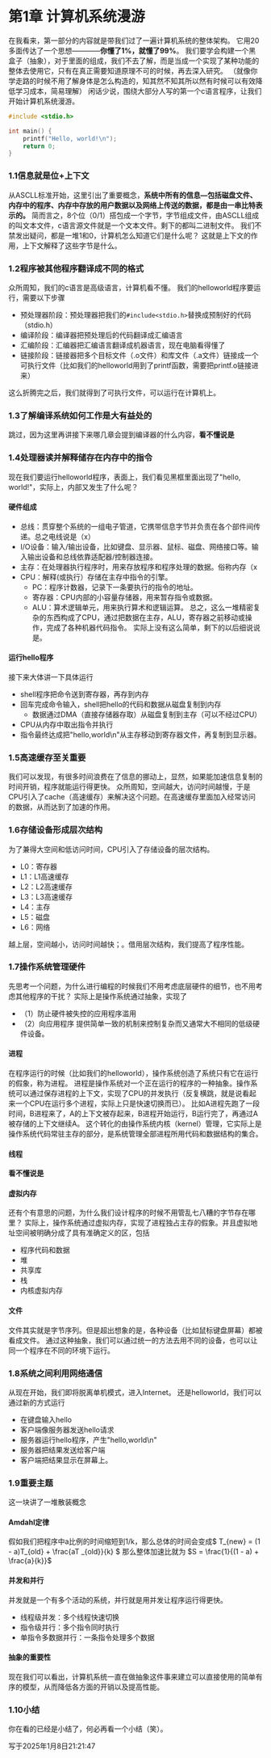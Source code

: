 # 第1章 计算机系统漫游
在我看来，第一部分的内容就是带我们过了一遍计算机系统的整体架构。 
它用20多面传达了一个思想————**你懂了1%，就懂了99%**。 
我们要学会构建一个黑盒子（抽象），对于里面的组成，我们不去了解，而是当成一个实现了某种功能的整体去使用它，只有在真正需要知道原理不可的时候，再去深入研究。 （就像你学走路的时候不用了解身体是怎么构造的，知其然不知其所以然有时候可以有效降低学习成本，简易理解）
闲话少说，围绕大部分人写的第一个c语言程序，让我们开始计算机系统漫游。
```c
#include <stdio.h>

int main() {
    printf("Hello, world!\n");
    return 0;
}
```
### 1.1信息就是位+上下文
从ASCLL标准开始，这里引出了重要概念，**系统中所有的信息—包括磁盘文件、内存中的程序、内存中存放的用户数据以及网络上传送的数据，都是由一串比特表示的。** 
简而言之，8个位（0/1）搭包成一个字节，字节组成文件，由ASCLL组成的叫文本文件，c语言源文件就是一个文本文件。剩下的都叫二进制文件。 
我们不禁发出疑问，都是一堆1和0，计算机怎么知道它们是什么呢？ 
这就是上下文的作用，上下文解释了这些字节是什么。
### 1.2程序被其他程序翻译成不同的格式
众所周知，我们的c语言是高级语言，计算机看不懂。 
我们的helloworld程序要运行，需要以下步骤
- 预处理器阶段：预处理器把我们的`#include<stdio.h>`替换成预制好的代码（stdio.h）
- 编译阶段：编译器把预处理后的代码翻译成汇编语言
- 汇编阶段：汇编器把汇编语言翻译成机器语言，现在电脑看得懂了
- 链接阶段：链接器把多个目标文件（.o文件）和库文件（.a文件）链接成一个可执行文件（比如我们的helloworld用到了printf函数，需要把printf.o链接进来）

这么折腾完之后，我们就得到了可执行文件，可以运行在计算机上。 

### 1.3了解编译系统如何工作是大有益处的
跳过，因为这里再讲接下来哪几章会提到编译器的什么内容，**看不懂说是**

### 1.4处理器读并解释储存在内存中的指令
现在我们要运行helloworld程序，表面上，我们看见黑框里面出现了"hello, world!"，实际上，内部又发生了什么呢？ 
#### 硬件组成
- 总线：贯穿整个系统的一组电子管道，它携带信息字节并负责在各个部件间传递。总之电线说是（x）
- I/O设备：输入/输出设备，比如键盘、显示器、鼠标、磁盘、网络接口等。输入输出设备和总线依靠适配器/控制器连接。
- 主存：在处理器执行程序时，用来存放程序和程序处理的数据。俗称内存（x
- CPU：解释(或执行）存储在主存中指令的引擎。
  - PC：程序计数器，记录下一条要执行的指令的地址。
  - 寄存器：CPU内部的小容量存储器，用来暂存指令或数据。
  - ALU：算术逻辑单元，用来执行算术和逻辑运算。
总之，这么一堆精密复杂的东西构成了CPU，通过把数据在主存，ALU，寄存器之前移动或操作，完成了各种机器代码指令。 
实际上没有这么简单，剩下的以后细说说是。
#### 运行hello程序
接下来大体讲一下具体运行
- shell程序把命令送到寄存器，再存到内存
- 回车完成命令输入，shell把hello的代码和数据从磁盘复制到内存
  - 数据通过DMA（直接存储器存取）从磁盘复制到主存（可以不经过CPU）
- CPU从内存中取出指令并执行
- 指令最终达成把"hello,world\n"从主存移动到寄存器文件，再复制到显示器。

### 1.5高速缓存至关重要
我们可以发现，有很多时间浪费在了信息的挪动上，显然，如果能加速信息复制的时间开销，程序就能运行得更快。 
众所周知，空间越大，访问时间越慢，于是CPU引入了cache（高速缓存）来解决这个问题。在高速缓存里面加入经常访问的数据，从而达到了加速的作用。
### 1.6存储设备形成层次结构
为了兼得大空间和低访问时间，CPU引入了存储设备的层次结构。 
- L0：寄存器
- L1：L1高速缓存
- L2：L2高速缓存
- L3：L3高速缓存
- L4：主存
- L5：磁盘
- L6：网络

越上层，空间越小，访问时间越快；。借用层次结构，我们提高了程序性能。
### 1.7操作系统管理硬件
先思考一个问题，为什么进行编程的时候我们不用考虑底层硬件的细节，也不用考虑其他程序的干扰？ 
实际上是操作系统通过抽象，实现了
- （1）防止硬件被失控的应用程序滥用
- （2）向应用程序
提供简单一致的机制来控制复杂而又通常大不相同的低级硬件设备。
#### 进程
在程序运行的时候（比如我们的helloworld），操作系统创造了系统只有它在运行的假象，称为进程。 
进程是操作系统对一个正在运行的程序的一种抽象。操作系统可以通过保存进程的上下文，实现了CPU的并发执行（反复横跳，就是说看起来一个CPU在运行多个进程，实际上只是快速切换而已）。
比如A进程先跑了一段时间，B进程来了，A的上下文被存起来，B进程开始运行，B运行完了，再通过A被存储的上下文继续A。 
这个转化的由操作系统内核（kernel）管理，它实际上是操作系统代码常驻主存的部分，是系统管理全部进程所用代码和数据结构的集合。
#### 线程
**看不懂说是**
#### 虚拟内存
还有个有意思的问题，为什么我们设计程序的时候不用管乱七八糟的字节存在哪里？ 
实际上，操作系统通过虚拟内存，实现了进程独占主存的假象。并且虚拟地址空间被明确分成了具有准确定义的区，包括
- 程序代码和数据
- 堆
- 共享库
- 栈
- 内核虚拟内存
#### 文件
文件其实就是字节序列。但是超出想象的是，各种设备（比如鼠标键盘屏幕）都被看成文件。 
通过这种抽象，我们可以通过统一的方法去用不同的设备，也可以让同一个程序在不同的环境下运行。
### 1.8系统之间利用网络通信
从现在开始，我们即将脱离单机模式，进入Internet。 
还是helloworld，我们可以通过新的方式运行
- 在键盘输入hello
- 客户端像服务器发送hello请求
- 服务器运行hello程序，产生"hello,world\n"
- 服务器把结果发送给客户端
- 客户端把结果显示在屏幕上。

### 1.9重要主题
这一块讲了一堆散装概念
#### Amdahl定律
假如我们把程序中a比例的时间缩短到1/k，那么总体的时间会变成$ T_{new} = (1 - a)T_{old} + \frac{aT
_{old}}{k} $
那么整体加速比就为
$S = \frac{1}{(1 - a) + \frac{a}{k}}$
#### 并发和并行
并发就是一个有多个活动的系统，并行就是用并发让程序运行得更快。
- 线程级并发：多个线程快速切换
- 指令级并行：多个指令同时执行
- 单指令多数据并行：一条指令处理多个数据
#### 抽象的重要性
现在我们可以看出，计算机系统一直在做抽象这件事来建立可以直接使用的简单有序的模型，从而降低各方面的开销以及提高性能。
### 1.10小结
你在看的已经是小结了，何必再看一个小结（笑）。

写于2025年1月8日21:21:47